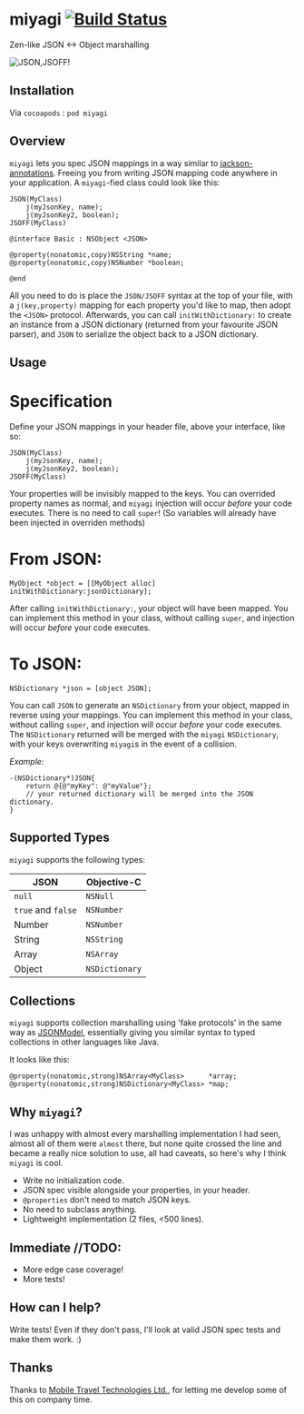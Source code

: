 miyagi [![Build Status](https://travis-ci.org/zdavison/miyagi.png?branch=master)](https://travis-ci.org/zdavison/miyagi)
======

Zen-like JSON <-> Object marshalling

![JSON,JSOFF!](http://www.cazejefitness.com/mr-miyagi-smiling.jpg)

## Installation

Via `cocoapods` : `pod miyagi`

## Overview

`miyagi` lets you spec JSON mappings in a way similar to [jackson-annotations](https://github.com/FasterXML/jackson-annotations).
Freeing you from writing JSON mapping code anywhere in your application. A `miyagi`-fied class could look like this: 

```smalltalk
JSON(MyClass)
    j(myJsonKey, name);
    j(myJsonKey2, boolean);
JSOFF(MyClass)

@interface Basic : NSObject <JSON>

@property(nonatomic,copy)NSString *name;
@property(nonatomic,copy)NSNumber *boolean;

@end
```

All you need to do is place the `JSON/JSOFF` syntax at the top of your file, 
with a `j(key,property)` mapping for each property you'd like to map, then adopt the `<JSON>` protocol.
Afterwards, you can call `initWithDictionary:` to create an instance from a JSON dictionary 
(returned from your favourite JSON parser), and `JSON` to serialize the object back to a JSON dictionary.

## Usage

# Specification
Define your JSON mappings in your header file, above your interface, like so:

```smalltalk
JSON(MyClass)
    j(myJsonKey, name);
    j(myJsonKey2, boolean);
JSOFF(MyClass)
```

Your properties will be invisibly mapped to the keys. You can overrided property names as normal, 
and `miyagi` injection will occur _before_ your code executes. There is no need to call `super`!
(So variables will already have been injected in overriden methods)

# From JSON:

```smalltalk
MyObject *object = [[MyObject alloc] initWithDictionary:jsonDictionary];
```

After calling `initWithDictionary:`, your object will have been mapped. You can implement this method
in your class, without calling `super`, and injection will occur _before_ your code executes.

# To JSON:

```smalltalk
NSDictionary *json = [object JSON];
```

You can call `JSON` to generate an `NSDictionary` from your object, mapped in reverse using your mappings.
You can implement this method in your class, without calling `super`, and injection will occur _before_ your code executes.
The `NSDictionary` returned will be merged with the `miyagi` `NSDictionary`, with your keys overwriting `miyagi`s in 
the event of a collision.

_Example:_
```smalltalk
-(NSDictionary*)JSON{
    return @{@"myKey": @"myValue"};
    // your returned dictionary will be merged into the JSON dictionary.
}
```

## Supported Types

`miyagi` supports the following types:

JSON               | Objective-C
-------------------|-------------
`null`             | `NSNull`
`true` and `false` | `NSNumber`
Number             | `NSNumber`
String             | `NSString`
Array              | `NSArray`
Object             | `NSDictionary`

## Collections

`miyagi` supports collection marshalling using 'fake protocols' in the same way as [JSONModel](https://github.com/icanzilb/JSONModel), 
essentially giving you similar syntax to typed collections in other languages like Java.

It looks like this:

```smalltalk
@property(nonatomic,strong)NSArray<MyClass>      *array;
@property(nonatomic,strong)NSDictionary<MyClass> *map;
```

## Why `miyagi`?

I was unhappy with almost every marshalling implementation I had seen, almost all of them were `almost` there,
but none quite crossed the line and became a really nice solution to use, all had caveats, so here's why I
think `miyagi` is cool.

* Write no initialization code.
* JSON spec visible alongside your properties, in your header.
* `@properties` don't need to match JSON keys.
* No need to subclass anything.
* Lightweight implementation (2 files, <500 lines).

## Immediate //TODO:

* More edge case coverage!
* More tests!

## How can I help?

Write tests! Even if they don't pass, I'll look at valid JSON spec tests and make them work. :)

## Thanks

Thanks to [Mobile Travel Technologies Ltd.](http://mttnow.com), for letting me develop some of this on company time.


